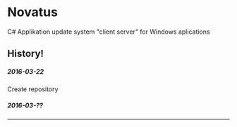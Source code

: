 # Novatus
C# Applikation update system "client server"  for Windows aplications 

## History!

##### 2016-03-22 
 
Create repository

##### 2016-03-??
---
